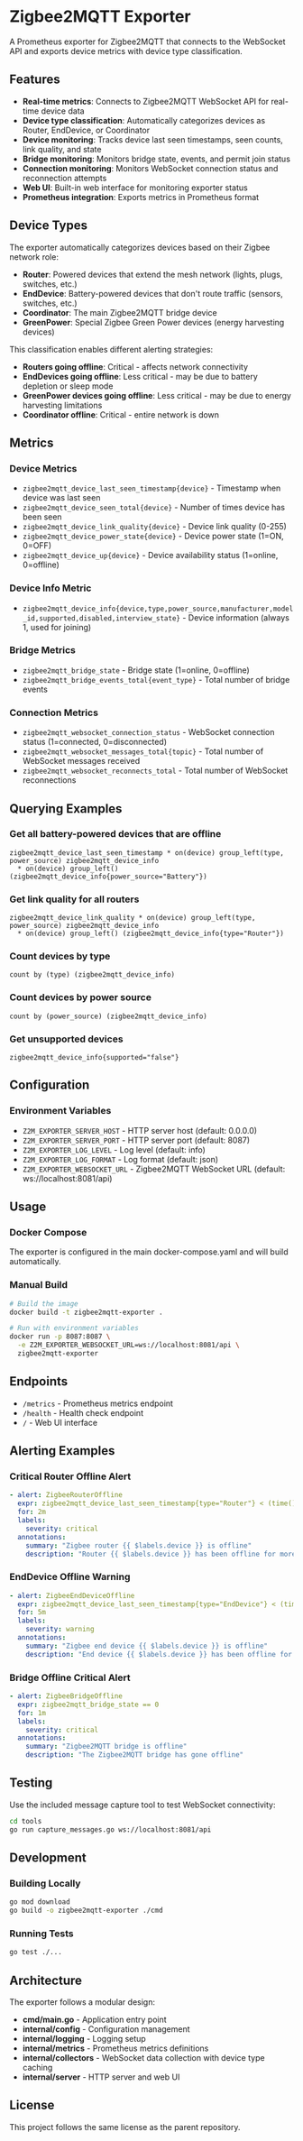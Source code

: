 # Zigbee2MQTT Exporter

A Prometheus exporter for Zigbee2MQTT that connects to the WebSocket API and exports device metrics with device type classification.

## Features

- **Real-time metrics**: Connects to Zigbee2MQTT WebSocket API for real-time device data
- **Device type classification**: Automatically categorizes devices as Router, EndDevice, or Coordinator
- **Device monitoring**: Tracks device last seen timestamps, seen counts, link quality, and state
- **Bridge monitoring**: Monitors bridge state, events, and permit join status
- **Connection monitoring**: Monitors WebSocket connection status and reconnection attempts
- **Web UI**: Built-in web interface for monitoring exporter status
- **Prometheus integration**: Exports metrics in Prometheus format

## Device Types

The exporter automatically categorizes devices based on their Zigbee network role:

- **Router**: Powered devices that extend the mesh network (lights, plugs, switches, etc.)
- **EndDevice**: Battery-powered devices that don't route traffic (sensors, switches, etc.)
- **Coordinator**: The main Zigbee2MQTT bridge device
- **GreenPower**: Special Zigbee Green Power devices (energy harvesting devices)

This classification enables different alerting strategies:
- **Routers going offline**: Critical - affects network connectivity
- **EndDevices going offline**: Less critical - may be due to battery depletion or sleep mode
- **GreenPower devices going offline**: Less critical - may be due to energy harvesting limitations
- **Coordinator offline**: Critical - entire network is down

## Metrics

### Device Metrics
- `zigbee2mqtt_device_last_seen_timestamp{device}` - Timestamp when device was last seen
- `zigbee2mqtt_device_seen_total{device}` - Number of times device has been seen
- `zigbee2mqtt_device_link_quality{device}` - Device link quality (0-255)
- `zigbee2mqtt_device_power_state{device}` - Device power state (1=ON, 0=OFF)
- `zigbee2mqtt_device_up{device}` - Device availability status (1=online, 0=offline)

### Device Info Metric
- `zigbee2mqtt_device_info{device,type,power_source,manufacturer,model_id,supported,disabled,interview_state}` - Device information (always 1, used for joining)

### Bridge Metrics
- `zigbee2mqtt_bridge_state` - Bridge state (1=online, 0=offline)
- `zigbee2mqtt_bridge_events_total{event_type}` - Total number of bridge events

### Connection Metrics
- `zigbee2mqtt_websocket_connection_status` - WebSocket connection status (1=connected, 0=disconnected)
- `zigbee2mqtt_websocket_messages_total{topic}` - Total number of WebSocket messages received
- `zigbee2mqtt_websocket_reconnects_total` - Total number of WebSocket reconnections

## Querying Examples

### Get all battery-powered devices that are offline
```promql
zigbee2mqtt_device_last_seen_timestamp * on(device) group_left(type, power_source) zigbee2mqtt_device_info
  * on(device) group_left() (zigbee2mqtt_device_info{power_source="Battery"})
```

### Get link quality for all routers
```promql
zigbee2mqtt_device_link_quality * on(device) group_left(type, power_source) zigbee2mqtt_device_info
  * on(device) group_left() (zigbee2mqtt_device_info{type="Router"})
```

### Count devices by type
```promql
count by (type) (zigbee2mqtt_device_info)
```

### Count devices by power source
```promql
count by (power_source) (zigbee2mqtt_device_info)
```

### Get unsupported devices
```promql
zigbee2mqtt_device_info{supported="false"}
```

## Configuration

### Environment Variables

- `Z2M_EXPORTER_SERVER_HOST` - HTTP server host (default: 0.0.0.0)
- `Z2M_EXPORTER_SERVER_PORT` - HTTP server port (default: 8087)
- `Z2M_EXPORTER_LOG_LEVEL` - Log level (default: info)
- `Z2M_EXPORTER_LOG_FORMAT` - Log format (default: json)
- `Z2M_EXPORTER_WEBSOCKET_URL` - Zigbee2MQTT WebSocket URL (default: ws://localhost:8081/api)

## Usage

### Docker Compose

The exporter is configured in the main docker-compose.yaml and will build automatically.

### Manual Build

```bash
# Build the image
docker build -t zigbee2mqtt-exporter .

# Run with environment variables
docker run -p 8087:8087 \
  -e Z2M_EXPORTER_WEBSOCKET_URL=ws://localhost:8081/api \
  zigbee2mqtt-exporter
```

## Endpoints

- `/metrics` - Prometheus metrics endpoint
- `/health` - Health check endpoint
- `/` - Web UI interface

## Alerting Examples

### Critical Router Offline Alert
```yaml
- alert: ZigbeeRouterOffline
  expr: zigbee2mqtt_device_last_seen_timestamp{type="Router"} < (time() - 300)
  for: 2m
  labels:
    severity: critical
  annotations:
    summary: "Zigbee router {{ $labels.device }} is offline"
    description: "Router {{ $labels.device }} has been offline for more than 5 minutes"
```

### EndDevice Offline Warning
```yaml
- alert: ZigbeeEndDeviceOffline
  expr: zigbee2mqtt_device_last_seen_timestamp{type="EndDevice"} < (time() - 3600)
  for: 5m
  labels:
    severity: warning
  annotations:
    summary: "Zigbee end device {{ $labels.device }} is offline"
    description: "End device {{ $labels.device }} has been offline for more than 1 hour (may be battery powered)"
```

### Bridge Offline Critical Alert
```yaml
- alert: ZigbeeBridgeOffline
  expr: zigbee2mqtt_bridge_state == 0
  for: 1m
  labels:
    severity: critical
  annotations:
    summary: "Zigbee2MQTT bridge is offline"
    description: "The Zigbee2MQTT bridge has gone offline"
```

## Testing

Use the included message capture tool to test WebSocket connectivity:

```bash
cd tools
go run capture_messages.go ws://localhost:8081/api
```

## Development

### Building Locally

```bash
go mod download
go build -o zigbee2mqtt-exporter ./cmd
```

### Running Tests

```bash
go test ./...
```

## Architecture

The exporter follows a modular design:

- **cmd/main.go** - Application entry point
- **internal/config** - Configuration management
- **internal/logging** - Logging setup
- **internal/metrics** - Prometheus metrics definitions
- **internal/collectors** - WebSocket data collection with device type caching
- **internal/server** - HTTP server and web UI

## License

This project follows the same license as the parent repository.
